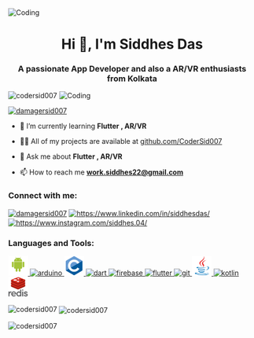 <img align="center" alt="Coding" width="1000" src="https://cdn.videoplasty.com/animation/chill-coding-programming-lo-fi-animation-stock-animation-21874-1024x576.jpg">
<h1 align="center">Hi 👋, I'm Siddhes Das</h1>
<h3 align="center">A passionate App Developer and also a AR/VR enthusiasts from Kolkata</h3>
<img align="right" alt="Coding" width="400" src="https://gifdb.com/images/high/animated-chock-coding-c78f6elj32sfoi8q.gif">

<p align="left"> <img src="https://komarev.com/ghpvc/?username=codersid007&label=Profile%20views&color=0e75b6&style=flat" alt="codersid007" /> </p>

<p align="left"> <a href="https://twitter.com/damagersid007" target="blank"><img src="https://img.shields.io/twitter/follow/damagersid007?logo=twitter&style=for-the-badge" alt="damagersid007" /></a> </p>

- 🌱 I’m currently learning **Flutter , AR/VR**

- 👨‍💻 All of my projects are available at [github.com/CoderSid007](github.com/CoderSid007)

- 💬 Ask me about **Flutter , AR/VR**

- 📫 How to reach me **work.siddhes22@gmail.com**

<h3 align="left">Connect with me:</h3>
<p align="left">
<a href="https://twitter.com/damagersid007" target="blank"><img align="center" src="https://raw.githubusercontent.com/rahuldkjain/github-profile-readme-generator/master/src/images/icons/Social/twitter.svg" alt="damagersid007" height="30" width="40" /></a>
<a href="https://linkedin.com/in/https://www.linkedin.com/in/siddhesdas/" target="blank"><img align="center" src="https://raw.githubusercontent.com/rahuldkjain/github-profile-readme-generator/master/src/images/icons/Social/linked-in-alt.svg" alt="https://www.linkedin.com/in/siddhesdas/" height="30" width="40" /></a>
<a href="https://instagram.com/enpassant.sid" target="blank"><img align="center" src="https://raw.githubusercontent.com/rahuldkjain/github-profile-readme-generator/master/src/images/icons/Social/instagram.svg" alt="https://www.instagram.com/siddhes.04/" height="30" width="40" /></a>
</p>

<h3 align="left">Languages and Tools:</h3>
<p align="left"> <a href="https://developer.android.com" target="_blank" rel="noreferrer"> <img src="https://raw.githubusercontent.com/devicons/devicon/master/icons/android/android-original-wordmark.svg" alt="android" width="40" height="40"/> </a> <a href="https://www.arduino.cc/" target="_blank" rel="noreferrer"> <img src="https://cdn.worldvectorlogo.com/logos/arduino-1.svg" alt="arduino" width="40" height="40"/> </a> <a href="https://www.cprogramming.com/" target="_blank" rel="noreferrer"> <img src="https://raw.githubusercontent.com/devicons/devicon/master/icons/c/c-original.svg" alt="c" width="40" height="40"/> </a> <a href="https://dart.dev" target="_blank" rel="noreferrer"> <img src="https://www.vectorlogo.zone/logos/dartlang/dartlang-icon.svg" alt="dart" width="40" height="40"/> </a> <a href="https://firebase.google.com/" target="_blank" rel="noreferrer"> <img src="https://www.vectorlogo.zone/logos/firebase/firebase-icon.svg" alt="firebase" width="40" height="40"/> </a> <a href="https://flutter.dev" target="_blank" rel="noreferrer"> <img src="https://www.vectorlogo.zone/logos/flutterio/flutterio-icon.svg" alt="flutter" width="40" height="40"/> </a> <a href="https://git-scm.com/" target="_blank" rel="noreferrer"> <img src="https://www.vectorlogo.zone/logos/git-scm/git-scm-icon.svg" alt="git" width="40" height="40"/> </a> <a href="https://www.java.com" target="_blank" rel="noreferrer"> <img src="https://raw.githubusercontent.com/devicons/devicon/master/icons/java/java-original.svg" alt="java" width="40" height="40"/> </a> <a href="https://kotlinlang.org" target="_blank" rel="noreferrer"> <img src="https://www.vectorlogo.zone/logos/kotlinlang/kotlinlang-icon.svg" alt="kotlin" width="40" height="40"/> </a> <a href="https://redis.io" target="_blank" rel="noreferrer"> <img src="https://raw.githubusercontent.com/devicons/devicon/master/icons/redis/redis-original-wordmark.svg" alt="redis" width="40" height="40"/> </a> </p>

<p><img align="left" src="https://github-readme-stats.vercel.app/api/top-langs?username=codersid007&show_icons=true&locale=en&layout=compact" alt="codersid007" /></p>

<p>&nbsp;<img align="center" src="https://github-readme-stats.vercel.app/api?username=codersid007&show_icons=true&locale=en" alt="codersid007" /></p>

<p><img align="center" src="https://github-readme-streak-stats.herokuapp.com/?user=codersid007&" alt="codersid007" /></p>
